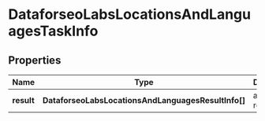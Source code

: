 # DataforseoLabsLocationsAndLanguagesTaskInfo

## Properties

| Name | Type | Description | Notes |
|------------ | ------------- | ------------- | -------------|
**result** | **DataforseoLabsLocationsAndLanguagesResultInfo[]** | array of results |[optional]|